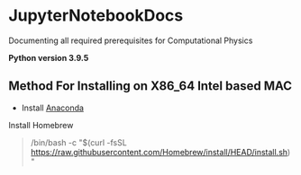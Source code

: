 # JupyterNotebookDocs
Documenting all required prerequisites for Computational Physics

 **Python version 3.9.5**

## Method For Installing on X86_64 Intel based MAC
* Install [Anaconda](https://www.anaconda.com/products/individual) 

Install Homebrew
>/bin/bash -c "$(curl -fsSL https://raw.githubusercontent.com/Homebrew/install/HEAD/install.sh)"